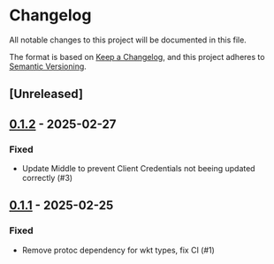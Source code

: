 # Changelog

All notable changes to this project will be documented in this file.

The format is based on [Keep a Changelog](https://keepachangelog.com/en/1.0.0/),
and this project adheres to [Semantic Versioning](https://semver.org/spec/v2.0.0.html).

## [Unreleased]

## [0.1.2](https://github.com/vakamo-labs/openfga-client/compare/v0.1.1...v0.1.2) - 2025-02-27

### Fixed

- Update Middle to prevent Client Credentials not beeing updated correctly (#3)

## [0.1.1](https://github.com/vakamo-labs/openfga-client/compare/v0.1.0...v0.1.1) - 2025-02-25

### Fixed

- Remove protoc dependency for wkt types, fix CI (#1)
